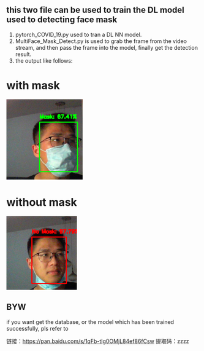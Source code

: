 ## this two file can be used to train the DL model used to detecting face mask
1. pytorch_COVID_19.py used to tran a DL NN model.
2. MultiFace_Mask_Detect.py is used to grab the frame from the video stream, and then pass the frame into the model, finally get the detection result.
3. the output like follows:
# with mask
![image](https://github.com/HowieWang1/develop-tools/blob/develop/face_mast_detection/show_frame_with_mask.png)
# without mask
![image](https://github.com/HowieWang1/develop-tools/blob/develop/face_mast_detection/show_frame_without_mask.png)

## BYW
if you want get the database, or the model which has been trained successfully, pls refer to

链接：https://pan.baidu.com/s/1qFb-tIg0OMjL84ef86fCsw 
提取码：zzzz
